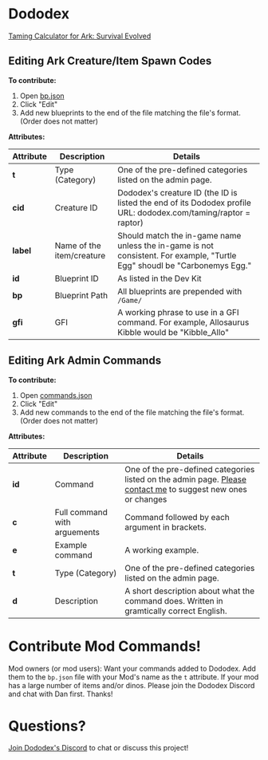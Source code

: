 # Dododex
<a href="http://www.dododex.com">Taming Calculator for Ark: Survival Evolved</a>

## Editing Ark Creature/Item Spawn Codes

**To contribute:**

1. Open [bp.json](https://github.com/dododex/dododex/blob/master/bp.json)
2. Click "Edit"
3. Add new blueprints to the end of the file matching the file's format. (Order does not matter)

**Attributes:**

| Attribute | Description | Details |
| -- | -- | -- |
| **t** | Type (Category) | One of the pre-defined categories listed on the admin page. |
| **cid** | Creature ID | Dododex's creature ID (the ID is listed the end of its Dododex profile URL: dododex.com/taming/raptor = raptor) |
| **label** | Name of the item/creature | Should match the in-game name unless the in-game is not consistent. For example, "Turtle Egg" shoudl be "Carbonemys Egg." |
| **id** | Blueprint ID | As listed in the Dev Kit |
| **bp** | Blueprint Path | All blueprints are prepended with `/Game/` |
| **gfi** | GFI  | A working phrase to use in a GFI command. For example, Allosaurus Kibble	would be "Kibble_Allo" |

## Editing Ark Admin Commands 

**To contribute:**

1. Open [commands.json](https://github.com/dododex/dododex/blob/master/commands.json)
2. Click "Edit"
3. Add new commands to the end of the file matching the file's format. (Order does not matter)

**Attributes:**

| Attribute | Description | Details |
| -- | -- | -- |
| **id** | Command | One of the pre-defined categories listed on the admin page. [Please contact me](https://discord.gg/KvmRSSV) to suggest new ones or changes |
| **c** | Full command with arguements | Command followed by each argument in brackets. |
| **e** | Example command | A working example. |
| **t** | Type (Category) | One of the pre-defined categories listed on the admin page.  |
| **d** | Description | A short description about what the command does. Written in gramtically correct English. |

# Contribute Mod Commands!
Mod owners (or mod users): Want your commands added to Dododex. Add them to the `bp.json` file with your Mod's name as the `t` attribute. If your mod has a large number of items and/or dinos. Please join the Dododex Discord and chat with Dan first. Thanks!

# Questions?

[Join Dododex's Discord](https://discord.gg/KvmRSSV) to chat or discuss this project!

